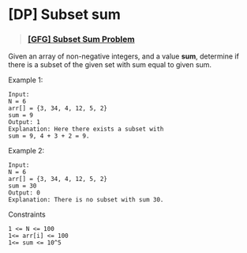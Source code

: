 # [DP] Subset sum

> ### [[GFG] Subset Sum Problem](https://practice.geeksforgeeks.org/problems/subset-sum-problem-1611555638/1)

Given an array of non-negative integers, and a value **sum**, determine if there is a subset of the given set with sum
equal
to given sum.

Example 1:

    Input:
    N = 6
    arr[] = {3, 34, 4, 12, 5, 2}
    sum = 9
    Output: 1
    Explanation: Here there exists a subset with
    sum = 9, 4 + 3 + 2 = 9.

Example 2:

    Input:
    N = 6
    arr[] = {3, 34, 4, 12, 5, 2}
    sum = 30
    Output: 0
    Explanation: There is no subset with sum 30.

Constraints

    1 <= N <= 100
    1<= arr[i] <= 100
    1<= sum <= 10^5
